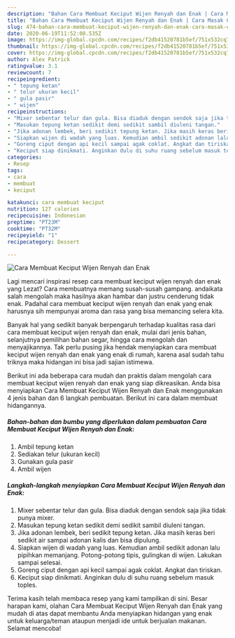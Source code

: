 ```yaml
---
description: "Bahan Cara Membuat Keciput Wijen Renyah dan Enak | Cara Masak Cara Membuat Keciput Wijen Renyah dan Enak Yang Enak dan Simpel"
title: "Bahan Cara Membuat Keciput Wijen Renyah dan Enak | Cara Masak Cara Membuat Keciput Wijen Renyah dan Enak Yang Enak dan Simpel"
slug: 474-bahan-cara-membuat-keciput-wijen-renyah-dan-enak-cara-masak-cara-membuat-keciput-wijen-renyah-dan-enak-yang-enak-dan-simpel
date: 2020-06-19T11:52:08.535Z
image: https://img-global.cpcdn.com/recipes/f2db41520781b5ef/751x532cq70/cara-membuat-keciput-wijen-renyah-dan-enak-foto-resep-utama.jpg
thumbnail: https://img-global.cpcdn.com/recipes/f2db41520781b5ef/751x532cq70/cara-membuat-keciput-wijen-renyah-dan-enak-foto-resep-utama.jpg
cover: https://img-global.cpcdn.com/recipes/f2db41520781b5ef/751x532cq70/cara-membuat-keciput-wijen-renyah-dan-enak-foto-resep-utama.jpg
author: Alex Patrick
ratingvalue: 3.1
reviewcount: 7
recipeingredient:
- " tepung ketan"
- " telur ukuran kecil"
- " gula pasir"
- " wijen"
recipeinstructions:
- "Mixer sebentar telur dan gula. Bisa diaduk dengan sendok saja jika tidak punya mixer."
- "Masukan tepung ketan sedikit demi sedikit sambil diuleni tangan."
- "Jika adonan lembek, beri sedikit tepung ketan. Jika masih keras beri sedikit air sampai adonan kalis dan bisa dipulung."
- "Siapkan wijen di wadah yang luas. Kemudian ambil sedikit adonan lalu pipihkan memanjang. Potong-potong tipis, gulingkan di wijen. Lakukan sampai selesai."
- "Goreng ciput dengan api kecil sampai agak coklat. Angkat dan tiriskan."
- "Keciput siap dinikmati. Anginkan dulu di suhu ruang sebelum masuk toples."
categories:
- Resep
tags:
- cara
- membuat
- keciput

katakunci: cara membuat keciput 
nutrition: 127 calories
recipecuisine: Indonesian
preptime: "PT23M"
cooktime: "PT32M"
recipeyield: "1"
recipecategory: Dessert

---
```



![Cara Membuat Keciput Wijen Renyah dan Enak](https://img-global.cpcdn.com/recipes/f2db41520781b5ef/751x532cq70/cara-membuat-keciput-wijen-renyah-dan-enak-foto-resep-utama.jpg)

Lagi mencari inspirasi resep cara membuat keciput wijen renyah dan enak yang Lezat? Cara membuatnya memang susah-susah gampang. andaikata salah mengolah maka hasilnya akan hambar dan justru cenderung tidak enak. Padahal cara membuat keciput wijen renyah dan enak yang enak harusnya sih mempunyai aroma dan rasa yang bisa memancing selera kita.

Banyak hal yang sedikit banyak berpengaruh terhadap kualitas rasa dari cara membuat keciput wijen renyah dan enak, mulai dari jenis bahan, selanjutnya pemilihan bahan segar, hingga cara mengolah dan menyajikannya. Tak perlu pusing jika hendak menyiapkan cara membuat keciput wijen renyah dan enak yang enak di rumah, karena asal sudah tahu triknya maka hidangan ini bisa jadi sajian istimewa.




Berikut ini ada beberapa cara mudah dan praktis dalam mengolah cara membuat keciput wijen renyah dan enak yang siap dikreasikan. Anda bisa menyiapkan Cara Membuat Keciput Wijen Renyah dan Enak menggunakan 4 jenis bahan dan 6 langkah pembuatan. Berikut ini cara dalam membuat hidangannya.

<!--inarticleads1-->

##### Bahan-bahan dan bumbu yang diperlukan dalam pembuatan Cara Membuat Keciput Wijen Renyah dan Enak:

1. Ambil  tepung ketan
1. Sediakan  telur (ukuran kecil)
1. Gunakan  gula pasir
1. Ambil  wijen




<!--inarticleads2-->

##### Langkah-langkah menyiapkan Cara Membuat Keciput Wijen Renyah dan Enak:

1. Mixer sebentar telur dan gula. Bisa diaduk dengan sendok saja jika tidak punya mixer.
1. Masukan tepung ketan sedikit demi sedikit sambil diuleni tangan.
1. Jika adonan lembek, beri sedikit tepung ketan. Jika masih keras beri sedikit air sampai adonan kalis dan bisa dipulung.
1. Siapkan wijen di wadah yang luas. Kemudian ambil sedikit adonan lalu pipihkan memanjang. Potong-potong tipis, gulingkan di wijen. Lakukan sampai selesai.
1. Goreng ciput dengan api kecil sampai agak coklat. Angkat dan tiriskan.
1. Keciput siap dinikmati. Anginkan dulu di suhu ruang sebelum masuk toples.




Terima kasih telah membaca resep yang kami tampilkan di sini. Besar harapan kami, olahan Cara Membuat Keciput Wijen Renyah dan Enak yang mudah di atas dapat membantu Anda menyiapkan hidangan yang enak untuk keluarga/teman ataupun menjadi ide untuk berjualan makanan. Selamat mencoba!
